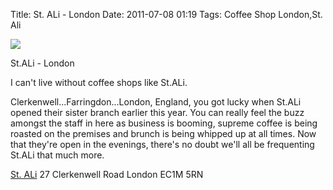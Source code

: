 Title: St. ALi - London
Date: 2011-07-08 01:19
Tags: Coffee Shop London,St. Ali


![](/images/St.Ali.jpg)

St.ALi - London
 
I can't live without coffee shops like St.ALi. 
 

Clerkenwell...Farringdon...London, England, you got lucky when St.ALi opened their sister branch earlier this year. You can really feel the buzz amongst the staff in here as business is booming, supreme coffee is being roasted on the premises and brunch is being whipped up at all times. Now that they're open in the evenings, there's no doubt we'll all be frequenting St.ALi that much more. 
 
 

[St. ALi](http://stali.co.uk/uk/) 
27 Clerkenwell Road 
London 
EC1M 5RN